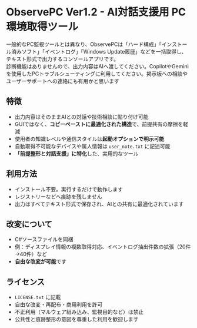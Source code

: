 # ObservePC Ver1.2 - AI対話支援用 PC環境取得ツール

一般的なPC監視ツールとは異なり、ObservePCは「ハード構成」「インストール済みソフト」「イベントログ」「Windows Update履歴」などを一括取得し、テキスト形式で出力するコンソールアプリです。  
診断機能はありませんので、出力内容はAIへ渡してください。CopilotやGeminiを使用したPCトラブルシューティングに利用してください。掲示板への相談やユーザーサポートへの連絡にも有用かと思います

## 特徴

- 出力内容はそのままAIとの対話や技術相談に貼り付け可能  
- GUIではなく、**コピーペーストに最適化された構造**で、前提共有の摩擦を軽減  
- 使用者の知識レベルや通信スタイルは**起動オプションで明示可能**  
- 自動取得不可能なデバイスや属人情報は `user_note.txt` に記述可能  
- **「前提整形と対話支援」に特化**した、実用的なツール

## 利用方法

- インストール不要。実行するだけで動作します  
- レジストリーなどへ痕跡を残しません  
- 出力はすべてテキスト形式で保存され、AIとの共有に最適化されています

## 改変について

- C#ソースファイルを同梱  
- 例：ディスプレイ情報の複数取得対応、イベントログ抽出件数の拡張（20件→40件）など  
- **自由な改変が可能**です

## ライセンス

- `LICENSE.txt` に記載  
- 自由な改変・再配布・商用利用を許可  
- 不正利用（マルウェア組み込み、監視目的など）は禁止  
- 公共性と痕跡整形の意図を尊重した利用を歓迎します

